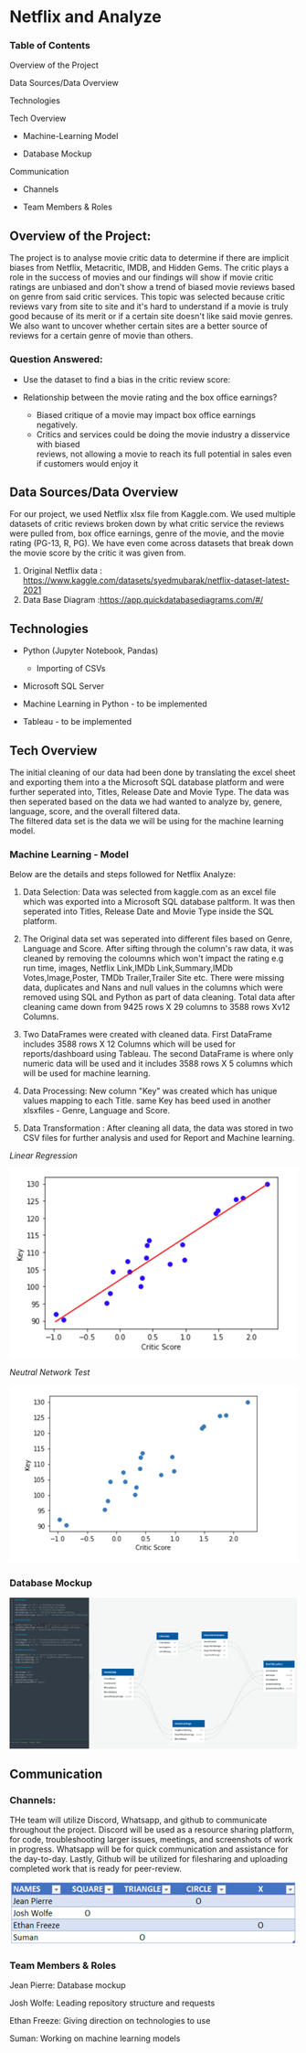 # Netflix and Analyze

### Table of Contents 

Overview of the Project

Data Sources/Data Overview

Technologies

Tech Overview

   * Machine-Learning Model

   * Database Mockup

Communication

* Channels

* Team Members & Roles


## Overview of the Project:
The project is to analyse movie critic data to determine if there are implicit biases from Netflix, Metacritic, IMDB, and Hidden Gems. The critic plays a role in the success of movies and our findings will show if movie critic ratings are unbiased and don't show a trend of 
biased movie reviews based on genre from said critic services. This topic was selected because critic reviews vary from site to site and it's hard to understand if a movie is truly good because of its merit or if a certain site doesn't like said movie genres. We also want to uncover whether certain sites are a better source of reviews for a certain genre of movie than others. 

### Question Answered:
* Use the dataset to find a bias in the critic review score:

* Relationship between the movie rating and the box office earnings?
    * Biased critique of a movie may impact box office earnings negatively.
    * Critics and services could be doing the movie industry a disservice with biased           
        reviews, not allowing a movie to reach its full potential in sales even if customers would enjoy it

## Data Sources/Data Overview
For our project, we used Netflix xlsx file  from Kaggle.com. We used multiple datasets of critic reviews broken down by what critic service the reviews were pulled from, box office earnings, genre of the movie, 
and the movie rating (PG-13, R, PG). We have even come across datasets that break down the movie score by the critic it was given from. 

1. Original Netflix data : https://www.kaggle.com/datasets/syedmubarak/netflix-dataset-latest-2021
2. Data Base Diagram :https://app.quickdatabasediagrams.com/#/



## Technologies

* Python (Jupyter Notebook, Pandas)
	* Importing of CSVs	

* Microsoft SQL Server

* Machine Learning in Python - to be implemented

* Tableau - to be implemented

## Tech Overview

The initial cleaning of our data had been done by translating the excel sheet and exporting them into a the Microsoft SQL database platform and were further seperated into, Titles, 
Release Date and Movie Type. The data was then seperated based on the data we had wanted to analyze by, genere, language, score, and the overall filtered data.  
The filtered data set is the data we will be using for the machine learning model. 

### Machine Learning - Model
Below are the details and steps followed for Netflix Analyze:

1. Data Selection: Data was selected from kaggle.com as an excel file which was exported into a Microsoft SQL database paltform. It was then seperated into Titles, Release Date and Movie Type inside the SQL platform. 
 
2. The Original data set was seperated into different files based on Genre, Language and Score. After sifting through the column's raw data, it was cleaned by removing the coloumns which won't impact the rating e.g run time, images, Netflix Link,IMDb Link,Summary,IMDb Votes,Image,Poster,
   TMDb Trailer,Trailer Site etc. There were missing data, duplicates and Nans and null values in the columns which were removed using SQL and Python as part of data cleaning. Total data after cleaning came down from 9425 rows X 29 columns to 3588 rows Xv12 Columns.
   
3. Two DataFrames were created with cleaned data. First DataFrame includes 3588 rows X 12 Columns which will be used for reports/dashboard using Tableau. The second DataFrame is where only numeric data will be used and it includes 3588 rows X 5 columns which will be used for machine learning.
   
4. Data Processing: New column "Key" was created which has unique values mapping to each Title. same Key has beed used in another xlsxfiles - Genre, Language and Score.

5. Data Transformation : After cleaning all data, the data was stored in two CSV files for further analysis and used for Report and Machine learning. 

*Linear Regression*
 
![ScatterPlotBestFIt.png](https://github.com/Cyber-Wolfe/Netflix_and_Analyze/blob/Netflix_Analyze_Dataframe/Resources/ScatterPlotBestFIt.png) 

*Neutral Network Test*

![ScatterPlot.png](https://github.com/Cyber-Wolfe/Netflix_and_Analyze/blob/Netflix_Analyze_Dataframe/Resources/ScatterPlot.png) 
 

### Database Mockup

![dbdiagram.PNG](https://github.com/Cyber-Wolfe/Netflix_and_Analyze/blob/main/Resources/dbdiagram.PNG)


## Communication

### Channels:

THe team will utilize Discord, Whatsapp, and github to communicate throughout the project. Discord will be used as a resource sharing platform, for code, troubleshooting larger issues, meetings, and screenshots of work in progress. Whatsapp will be for quick communication and assistance for the day-to-day. Lastly, Github will be utilized for filesharing and uploading completed work that is ready for peer-review.

![Roles.png](https://github.com/Cyber-Wolfe/Netflix_and_Analyze/blob/main/Resources/Roles.PNG)

### Team Members & Roles 

Jean Pierre: Database mockup 

Josh Wolfe: Leading repository structure and requests

Ethan Freeze: Giving direction on technologies to use

Suman:  Working on machine learning models
